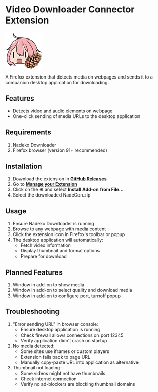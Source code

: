 # Video Downloader Connector Extension

![Extension Icon](icons/nadecon-115.png)

A Firefox extension that detects media on webpages and sends it to a companion desktop application for downloading.

## Features

- Detects video and audio elements on webpage
- One-click sending of media URLs to the desktop application

## Requirements

1. Nadeko Downloader
2. Firefox browser (version 91+ recommended)

## Installation

1. Download the extension in [**GitHub Releases**](https://github.com/izaz4141/Nadecon/releases/latest/download/NadeCon.zip)
2. Go to [**Manage your Extension**](about:addons)
3. Click on the ⚙ and select **Install Add-on from File...**
4. Select the downloaded NadeCon.zip

## Usage

1. Ensure Nadeko Downloader is running
2. Browse to any webpage with media content
3. Click the extension icon in Firefox's toolbar or popup
4. The desktop application will automatically:
    - Fetch video information
    - Display thumbnail and format options
    - Prepare for download
    
## Planned Features

1. Window in add-on to show media
2. Window in add-on to select quality and download media
3. Window in add-on to configure port, turnoff popup

## Troubleshooting
1. "Error sending URL" in browser console:
    - Ensure desktop application is running
    - Check firewall allows connections on port 12345
    - Verify application didn't crash on startup
2. No media detected:
    - Some sites use iframes or custom players
    - Extension falls back to page URL
    - Manually copy-paste URL into application as alternative
3. Thumbnail not loading:
    - Some videos might not have thumbnails
    - Check internet connection
    - Verify no ad-blockers are blocking thumbnail domains
